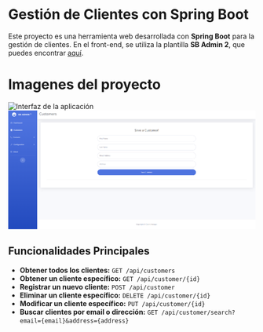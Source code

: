 # Gestión de Clientes con Spring Boot

Este proyecto es una herramienta web desarrollada con **Spring Boot** para la gestión de clientes. En el front-end, se utiliza la plantilla **SB Admin 2**, que puedes encontrar [aquí](https://startbootstrap.com/theme/sb-admin-2).

# Imagenes del proyecto

![Interfaz de la aplicación](./screenshots/Pantalla_.png)
![Interfaz de la aplicación](./screenshots/Pantalla_2.png)

## Funcionalidades Principales

- **Obtener todos los clientes:** `GET /api/customers`
- **Obtener un cliente específico:** `GET /api/customer/{id}`
- **Registrar un nuevo cliente:** `POST /api/customer`
- **Eliminar un cliente específico:** `DELETE /api/customer/{id}`
- **Modificar un cliente específico:** `PUT /api/customer/{id}`
- **Buscar clientes por email o dirección:** `GET /api/customer/search?email={email}&address={address}`
